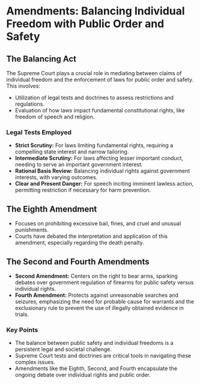 # Amendments: Balancing Individual Freedom with Public Order and Safety

## The Balancing Act
The Supreme Court plays a crucial role in mediating between claims of individual freedom and the enforcement of laws for public order and safety. This involves:
- Utilization of legal tests and doctrines to assess restrictions and regulations.
- Evaluation of how laws impact fundamental constitutional rights, like freedom of speech and religion.

### Legal Tests Employed
- **Strict Scrutiny:** For laws limiting fundamental rights, requiring a compelling state interest and narrow tailoring.
- **Intermediate Scrutiny:** For laws affecting lesser important conduct, needing to serve an important government interest.
- **Rational Basis Review:** Balancing individual rights against government interests, with varying outcomes.
- **Clear and Present Danger:** For speech inciting imminent lawless action, permitting restriction if necessary for harm prevention.

## The Eighth Amendment
- Focuses on prohibiting excessive bail, fines, and cruel and unusual punishments.
- Courts have debated the interpretation and application of this amendment, especially regarding the death penalty.

## The Second and Fourth Amendments
- **Second Amendment:** Centers on the right to bear arms, sparking debates over government regulation of firearms for public safety versus individual rights.
- **Fourth Amendment:** Protects against unreasonable searches and seizures, emphasizing the need for probable cause for warrants and the exclusionary rule to prevent the use of illegally obtained evidence in trials.

### Key Points
- The balance between public safety and individual freedoms is a persistent legal and societal challenge.
- Supreme Court tests and doctrines are critical tools in navigating these complex issues.
- Amendments like the Eighth, Second, and Fourth encapsulate the ongoing debate over individual rights and public order.